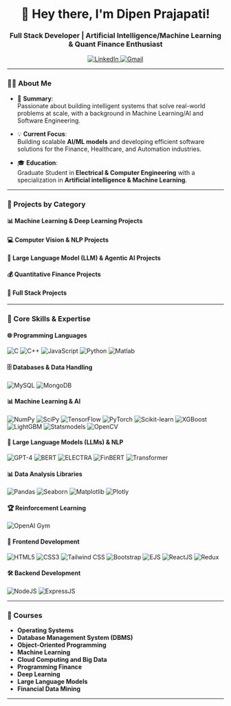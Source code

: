 <h1 align="center">👋 Hey there, I'm Dipen Prajapati!</h1>
<h3 align="center"> Full Stack Developer | Artificial Intelligence/Machine Learning & Quant Finance Enthusiast </h3>

<p align="center">
  <a href="https://www.linkedin.com/in/dp560/">
    <img src="https://img.shields.io/badge/LinkedIn-%230077B5.svg?style=for-the-badge&logo=linkedin&logoColor=white" alt="LinkedIn">
  </a>
  <a href="mailto:dipen.internship.job560@gmail.com">
    <img src="https://img.shields.io/badge/Gmail-D14836?style=for-the-badge&logo=gmail&logoColor=white" alt="Gmail">
  </a>
</p>

---

### 👨‍💻 About Me

- 🌟 **Summary**:  
Passionate about building intelligent systems that solve real-world problems at scale, with a background in Machine Learning/AI and Software Engineering.
   
- 💡 **Current Focus**:  
 Building scalable **AI/ML models** and developing efficient software solutions for the Finance, Healthcare, and Automation industries.

- 🎓 **Education**:  
  Graduate Student in **Electrical & Computer Engineering** with a specialization in **Artificial intelligence & Machine Learning**.  
---

### 🧩 Projects by Category  

#### 📊 Machine Learning & Deep Learning Projects

#### 💻 Computer Vision & NLP Projects

#### 🧠 Large Language Model (LLM) & Agentic AI Projects

#### 💰 Quantitative Finance Projects

#### 💼 Full Stack Projects

---

### 🚀 Core Skills & Expertise  

#### 🌐 Programming Languages  
<p align="left">
  <img src="https://img.shields.io/badge/C-A8B9CC?style=for-the-badge&logo=c&logoColor=white" alt="C" />
  <img src="https://img.shields.io/badge/C++-00599C?style=for-the-badge&logo=cplusplus&logoColor=white" alt="C++" />
  <img src="https://img.shields.io/badge/JavaScript-F7DF1E?style=for-the-badge&logo=javascript&logoColor=black" alt="JavaScript" />
  <img src="https://img.shields.io/badge/Python-3670A0?style=for-the-badge&logo=python&logoColor=ffdd54" alt="Python" />
  <img src="https://img.shields.io/badge/Matlab-ED8B00?style=for-the-badge&logo=mathworks&logoColor=white" alt="Matlab" />
</p>

#### 🗄️ Databases & Data Handling  
<p align="left">
  <img src="https://img.shields.io/badge/MySQL-4479A1?style=for-the-badge&logo=mysql&logoColor=white" alt="MySQL" />
  <img src="https://img.shields.io/badge/MongoDB-47A248?style=for-the-badge&logo=mongodb&logoColor=white" alt="MongoDB" />
</p>

#### 📊 Machine Learning & AI  
<p align="left">
  <img src="https://img.shields.io/badge/NumPy-013243?style=for-the-badge&logo=numpy&logoColor=white" alt="NumPy" />
  <img src="https://img.shields.io/badge/SciPy-8CAAE6?style=for-the-badge&logo=scipy&logoColor=white" alt="SciPy" />
  <img src="https://img.shields.io/badge/TensorFlow-FF6F00?style=for-the-badge&logo=tensorflow&logoColor=white" alt="TensorFlow" />
  <img src="https://img.shields.io/badge/PyTorch-EE4C2C?style=for-the-badge&logo=pytorch&logoColor=white" alt="PyTorch" />
  <img src="https://img.shields.io/badge/Scikit--Learn-F7931E?style=for-the-badge&logo=scikit-learn&logoColor=white" alt="Scikit-learn" />
  <img src="https://img.shields.io/badge/XGBoost-00A3E0?style=for-the-badge&logo=xgboost&logoColor=white" alt="XGBoost" />
  <img src="https://img.shields.io/badge/LightGBM-0288D1?style=for-the-badge&logo=lightgbm&logoColor=white" alt="LightGBM" />
  <img src="https://img.shields.io/badge/Statsmodels-1D5BB6?style=for-the-badge&logo=python&logoColor=white" alt="Statsmodels" />
    <img src="https://img.shields.io/badge/OpenCV-5C3EE8?style=for-the-badge&logo=opencv&logoColor=white" alt="OpenCV" />

</p>

#### 🧠 Large Language Models (LLMs) & NLP  
<p align="left">
  <img src="https://img.shields.io/badge/GPT--4-008080?style=for-the-badge&logo=openai&logoColor=white" alt="GPT-4" />
  <img src="https://img.shields.io/badge/BERT-4285F4?style=for-the-badge&logo=google&logoColor=white" alt="BERT" />
  <img src="https://img.shields.io/badge/ELECTRA-34A853?style=for-the-badge&logo=google&logoColor=white" alt="ELECTRA" />
  <img src="https://img.shields.io/badge/FinBERT-1E88E5?style=for-the-badge&logo=bert&logoColor=white" alt="FinBERT" />
  <img src="https://img.shields.io/badge/Transformer-6D4AFF?style=for-the-badge&logo=pytorch-lightning&logoColor=white" alt="Transformer" />
</p>

</p>

#### 📊 Data Analysis Libraries  
<p align="left">
  <img src="https://img.shields.io/badge/Pandas-150458?style=for-the-badge&logo=pandas&logoColor=white" alt="Pandas" />
  <img src="https://img.shields.io/badge/Seaborn-3776AB?style=for-the-badge&logo=python&logoColor=white" alt="Seaborn" />
  <img src="https://img.shields.io/badge/Matplotlib-2C5A7B?style=for-the-badge&logo=matplotlib&logoColor=white" alt="Matplotlib" />
  <img src="https://img.shields.io/badge/Plotly-3F4F75?style=for-the-badge&logo=plotly&logoColor=white" alt="Plotly" />
</p>


#### 🏆 Reinforcement Learning  
<p align="left">
  <img src="https://img.shields.io/badge/OpenAI--Gym-8C7FE0?style=for-the-badge&logo=openai&logoColor=white" alt="OpenAI Gym" />
</p>

#### 🎨 Frontend Development  
<p align="left">
  <img src="https://img.shields.io/badge/HTML5-E34F26?style=for-the-badge&logo=html5&logoColor=white" alt="HTML5" />
  <img src="https://img.shields.io/badge/CSS3-1572B6?style=for-the-badge&logo=css3&logoColor=white" alt="CSS3" />
  <img src="https://img.shields.io/badge/Tailwind_CSS-06B6D4?style=for-the-badge&logo=tailwindcss&logoColor=white" alt="Tailwind CSS" />
  <img src="https://img.shields.io/badge/Bootstrap-563D7C?style=for-the-badge&logo=bootstrap&logoColor=white" alt="Bootstrap" />
  <img src="https://img.shields.io/badge/EJS-8A2BE2?style=for-the-badge&logo=ejs&logoColor=white" alt="EJS" />
  <img src="https://img.shields.io/badge/React-20232A?style=for-the-badge&logo=react&logoColor=61DAFB" alt="ReactJS" />
  <img src="https://img.shields.io/badge/Redux-764ABC?style=for-the-badge&logo=redux&logoColor=white" alt="Redux" />
</p>

#### 🛠 Backend Development  
<p align="left">
  <img src="https://img.shields.io/badge/Node.js-43853D?style=for-the-badge&logo=node.js&logoColor=white" alt="NodeJS" />
  <img src="https://img.shields.io/badge/Express.js-000000?style=for-the-badge&logo=express&logoColor=white" alt="ExpressJS" />
</p>

---

### 📖 Courses  
- **Operating Systems**  
- **Database Management System (DBMS)**  
- **Object-Oriented Programming**  
- **Machine Learning**  
- **Cloud Computing and Big Data**  
- **Programming Finance**  
- **Deep Learning**  
- **Large Language Models**  
- **Financial Data Mining**

---
